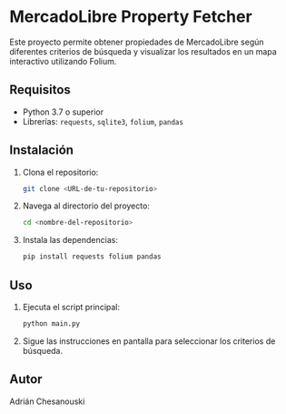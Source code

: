 # MercadoLibre Property Fetcher

Este proyecto permite obtener propiedades de MercadoLibre según diferentes criterios de búsqueda y visualizar los resultados en un mapa interactivo utilizando Folium.

## Requisitos

- Python 3.7 o superior
- Librerías: `requests`, `sqlite3`, `folium`, `pandas`

## Instalación

1. Clona el repositorio:
    ```bash
    git clone <URL-de-tu-repositorio>
    ```
2. Navega al directorio del proyecto:
    ```bash
    cd <nombre-del-repositorio>
    ```
3. Instala las dependencias:
    ```bash
    pip install requests folium pandas
    ```

## Uso

1. Ejecuta el script principal:
    ```bash
    python main.py
    ```
2. Sigue las instrucciones en pantalla para seleccionar los criterios de búsqueda.

## Autor

Adrián Chesanouski